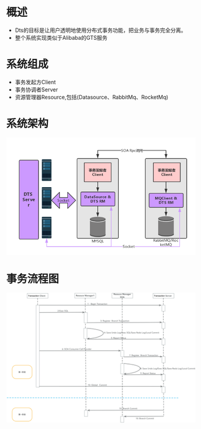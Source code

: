 # 概述

* Dts的目标是让用户透明地使用分布式事务功能，把业务与事务完全分离。
* 整个系统实现类似于Alibaba的GTS服务


# 系统组成

* 事务发起方Client
* 事务协调者Server
* 资源管理器Resource,包括(Datasource、RabbitMq、RocketMq)

# 系统架构
![flow](architecture.png)

# 事务流程图
![flow](flow.png)